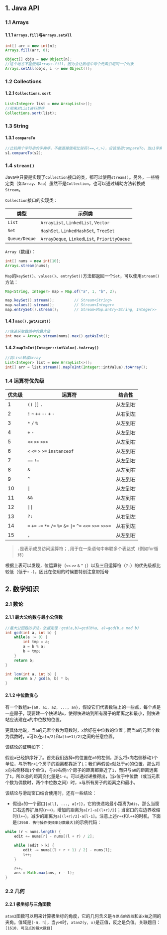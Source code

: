 ## 1. Java API

### 1.1 Arrays

#### 1.1.1 `Arrays.fill`与`Arrays.setAll`

```java
int[] arr = new int[n];
Arrays.fill(arr, 0);

Object[] objs = new Object[n];
//这个地方不能使用Arrays.fill，因为会让数组中每个元素引用同一个对象
Arrays.setAll(objs, i -> new Object());
```

### 1.2 Collections

#### 1.2.1 `Collections.sort`

```java
List<Integer> list = new ArrayList<>();
//用来对List进行排序
Collections.sort(list);
```

### 1.3 String

#### 1.3.1 `compareTo`

```java
//比较两个字符串的字典序，不能直接使用比较符(==,<,>)，应该使用compareTo，当s1字典序小于s2时，返回负数
s1.compareTo(s2);
```

### 1.4 `stream()`

Java中只要是实现了`Collection`接口的类，都可以使用`stream()`。另外，一些特定类（如`Array`、`Map`）虽然不是`Collection`，也可以通过辅助方法转换成`Stream`。

`Collection`接口的实现类：

| 类型          | 示例类                                      |
| ------------- | ------------------------------------------- |
| `List`        | `ArrayList`, `LinkedList`, `Vector`         |
| `Set`         | `HashSet`, `LinkedHashSet`, `TreeSet`       |
| `Queue/Deque` | `ArrayDeque`, `LinkedList`, `PriorityQueue` |

`Array`（数组）：
```java
int[] nums = new int[10];
Arrays.stream(nums);
```

`Map`的`keySet()`、`values()`、`entrySet()`方法都返回一个`Set`，可以使用`stream()`方法：
```java
Map<String, Integer> map = Map.of("a", 1, "b", 2);

map.keySet().stream();         // Stream<String>
map.values().stream();         // Stream<Integer>
map.entrySet().stream();       // Stream<Map.Entry<String, Integer>>
```

#### 1.4.1 `max().getAsInt()`

```java
//快速获取数组中的最大值
int max = Arrays.stream(nums).max().getAsInt();
```

#### 1.4.2 `mapToInt(Integer::intValue).toArray()`

```java
//将List转成Array
List<Integer> list = new ArrayList<>();
int[] arr = list.stream().mapToInt(Integer::intValue).toArray();
```

### 1.4 运算符优先级

| 优先级 | 运算符                                                           | 结合性     |
|--------|-----------------------------------------------------------------|------------|
| 1      | `()` `[]` `.`                                                   | 从左到右   |
| 2      | `!` `~` `++` `--` `+` `-`                                       | 从右到左   |
| 3      | `*` `/` `%`                                                     | 从左到右   |
| 4      | `+` `-`                                                         | 从左到右   |
| 5      | `<<` `>>` `>>>`                                                 | 从左到右   |
| 6      | `<` `<=` `>` `>=` `instanceof`                                  | 从左到右   |
| 7      | `==` `!=`                                                       | 从左到右   |
| 8      | `&`                                                             | 从左到右   |
| 9      | `^`                                                             | 从左到右   |
| 10     | `\|`                                                            | 从左到右   |
| 11     | `&&`                                                            | 从左到右   |
| 12     | `\|\|`                                                          | 从左到右   |
| 13     | `?:`                                                            | 从右到左   |
| 14     | `=` `+=` `-=` `*=` `/=` `%=` `&=` `\|=` `^=` `<<=` `>>=` `>>>=` | 从右到左   |
| 15     | `,`                                                             | 从左到右   |

> `.`是表示成员访问运算符；`,`用于在一条语句中串联多个表达式（例如for循环）

根据上表可以发现，位运算符（`<<` `>>` `&` `^` `|`）以及三目运算符（`?:`）的优先级都比较低（低于`+` `-`），因此在使用的时候要特别注意带括号

## 2. 数学知识

### 2.1 数论

#### 2.1.1 最大公约数与最小公倍数

```java
//最大公因数的求法，依据定理：gcd(a,b)=gcd(b%a, a)=gcd(b,a mod b)
int gcd(int a, int b) {
    while(a != 0) {
        int tmp = a;
        a = b % a;
        b = tmp;
    }
    return b;
}

int lcm(int a, int b) {
    return a / gcd(a, b) * b;
}
```

#### 2.1.2 中位数贪心

有一个数组`a={a0, a1, a2, ..., an}`，假设它们代表数轴上的一些点，每个点是一座房子，现要建一个快递站`x`，使得快递站到所有房子的距离之和最小，则快递站应该建在`a`的中位数的位置。

更具体地说，当`a`的元素个数为奇数时，`x`恰好在中位数的位置；而当`a`的元素个数为偶数时，`x`可以在`a[n/2]`和`a[(n+1)/2]`之间的任意位置。

该结论的证明如下：

假设`a`已经排序好了。首先我们选择`x`的位置在`a0`的左侧，那么将`x`向右侧移动`1`个单位，与所有`n+1`个房子的距离都靠近了`1`；我们再假设`x`就处于`a0`的位置，那么将`x`向右侧移动`1`个单位，与`a0`右侧`n`个房子的距离都靠近了`1`，而只与`a0`的距离远离了`1`，所以总的距离变化量是`1-n`。可以通过递推得出，当`x`位于中位数（或当元素个数为偶数时，两个中位数之间）时，`x`与所有房子的距离之和最小。

该结论与滑动窗口结合使用时，还有一些结论：

- 假设`a`的一个窗口`{a[l], ..., a[r]}`，它的快递站最小距离为`dis`，那么当窗口右边界扩展时(`r++`)，增加的距离为`a[r]-a[(l+r)/2]`；当窗口的左边界收缩时(`l++`)，减少的距离为`a[(l+r)/2]-a[l-1]`。注意上述`r++`和`l++`的时机，下面是`[2968. 执行操作使频率分数最大]`的示例代码：

```java
while (r < nums.length) {
    edit += nums[r] - nums[(l + r) / 2];

    while (edit > k) {
        edit -= nums[(l + r + 1) / 2] - nums[l];
        l++;
    }

    r++;
    ans = Math.max(ans, r - l);
}
```

### 2.2 几何

#### 2.2.1 极坐标与三角函数

`atan2`函数可以用来计算极坐标的角度，它的几何含义是`与原点的连线`和`正x轴`之间的夹角。值域是`[-π, π]`，当`y>0`时，`atan2(y, x)`是正值，反之是负值。关联题目：`[1610. 可见点的最大数目]`